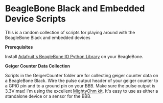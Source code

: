 BeagleBone Black and Embedded Device Scripts
=============

This is a random collection of scripts for playing around with the BeagleBone Black and embedded devices

**Prerequisites**

Install [Adafruit's BeagleBone IO Python Library](https://github.com/adafruit/adafruit-beaglebone-io-python)
on your BeagleBone.

**Geiger Counter Data Collection**

Scripts in the GeigerCounter folder are for collecting geiger counter data on a BeagleBone Black.  Wire the pulse output header of your geiger counter to a GPIO pin and to a ground
pin on your BBB.  Make sure the pulse output is 3.3V max!  I'm using the excellent [MightyOhm kit](http://mightyohm.com/blog/products/geiger-counter/). It's easy to use
as either a standalone device or a sensor for the BBB.  
